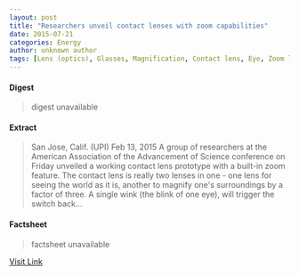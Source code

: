 ```yaml
---
layout: post
title: "Researchers unveil contact lenses with zoom capabilities"
date: 2015-07-21
categories: Energy
author: unknown author
tags: [Lens (optics), Glasses, Magnification, Contact lens, Eye, Zoom lens, DARPA, News, Optics]
---
```



#### Digest
>digest unavailable

#### Extract
>San Jose, Calif. (UPI) Feb 13, 2015 A group of researchers at the American Association of the Advancement of Science conference on Friday unveiled a working contact lens prototype with a built-in zoom feature. The contact lens is really two lenses in one - one lens for seeing the world as it is, another to magnify one's surroundings by a factor of three. A single wink (the blink of one eye), will trigger the switch back...

#### Factsheet
>factsheet unavailable

[Visit Link](http://www.spacedaily.com/reports/Researchers_unveil_contact_lenses_with_zoom_capabilities_999.html)


